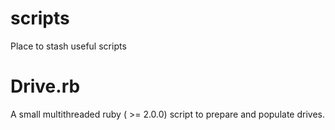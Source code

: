 scripts
=======

Place to stash useful scripts


Drive.rb
========

A small multithreaded ruby ( >= 2.0.0) script to prepare and populate drives.